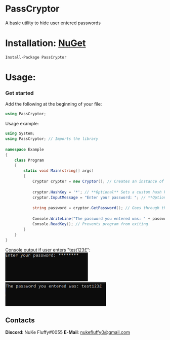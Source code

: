 # PassCryptor
A basic utility to hide user entered passwords

# Installation: [NuGet](https://www.nuget.org/)
```
Install-Package PassCryptor
```
# Usage:
### Get started
Add the following at the beginning of your file:
```csharp
using PassCryptor;
```
Usage example:
```csharp
using System;
using PassCryptor; // Imports the library

namespace Example
{
    class Program
    {
        static void Main(string[] args)
        {
            Cryptor cryptor = new Cryptor(); // Creates an instance of the Cryptor
            
            cryptor.HashKey = '*'; // **Optional** Sets a custom hash key (default: '*')
            cryptor.InputMessage = "Enter your password: "; // **Optional** Sets a custom input message (default: "Password: ")
            
            string password = cryptor.GetPassword(); // Goes through the process of encrypting user input and returns the clean password
            
            Console.WriteLine("The password you entered was: " + password); // Outputs the password to the console
            Console.ReadKey(); // Prevents program from exiting
        }
    }
}
```
Console output if user enters "test123£":
![ExampleBefore](exampleBefore.png)
![ExampleAfter](exampleAfter.png)

## Contacts
**Discord**: NuKe Fluffy#0055
**E-Mail**: nukefluffy0@gmail.com
